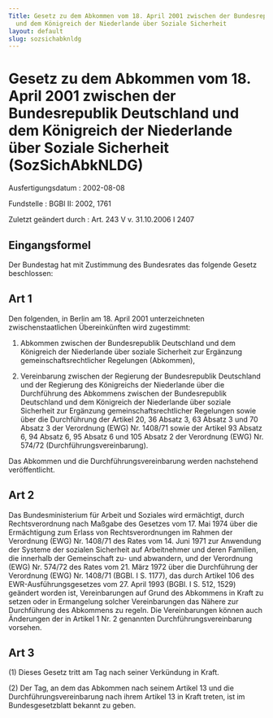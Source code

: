 ```yaml
---
Title: Gesetz zu dem Abkommen vom 18. April 2001 zwischen der Bundesrepublik Deutschland
  und dem Königreich der Niederlande über Soziale Sicherheit
layout: default
slug: sozsichabknldg
---
```


# Gesetz zu dem Abkommen vom 18. April 2001 zwischen der Bundesrepublik Deutschland und dem Königreich der Niederlande über Soziale Sicherheit (SozSichAbkNLDG)

Ausfertigungsdatum
:   2002-08-08

Fundstelle
:   BGBl II: 2002, 1761

Zuletzt geändert durch
:   Art. 243 V v. 31.10.2006 I 2407


## Eingangsformel

Der Bundestag hat mit Zustimmung des Bundesrates das folgende Gesetz
beschlossen:


## Art 1

Den folgenden, in Berlin am 18. April 2001 unterzeichneten
zwischenstaatlichen Übereinkünften wird zugestimmt:

1.  Abkommen zwischen der Bundesrepublik Deutschland und dem Königreich
    der Niederlande über soziale Sicherheit zur Ergänzung
    gemeinschaftsrechtlicher Regelungen (Abkommen),


2.  Vereinbarung zwischen der Regierung der Bundesrepublik Deutschland und
    der Regierung des Königreichs der Niederlande über die Durchführung
    des Abkommens zwischen der Bundesrepublik Deutschland und dem
    Königreich der Niederlande über soziale Sicherheit zur Ergänzung
    gemeinschaftsrechtlicher Regelungen sowie über die Durchführung der
    Artikel 20, 36 Absatz 3, 63 Absatz 3 und 70 Absatz 3 der Verordnung
    (EWG) Nr. 1408/71 sowie der Artikel 93 Absatz 6, 94 Absatz 6, 95
    Absatz 6 und 105 Absatz 2 der Verordnung (EWG) Nr. 574/72
    (Durchführungsvereinbarung).



Das Abkommen und die Durchführungsvereinbarung werden nachstehend
veröffentlicht.


## Art 2

Das Bundesministerium für Arbeit und Soziales wird ermächtigt, durch
Rechtsverordnung nach Maßgabe des Gesetzes vom 17. Mai 1974 über die
Ermächtigung zum Erlass von Rechtsverordnungen im Rahmen der
Verordnung (EWG) Nr. 1408/71 des Rates vom 14. Juni 1971 zur Anwendung
der Systeme der sozialen Sicherheit auf Arbeitnehmer und deren
Familien, die innerhalb der Gemeinschaft zu- und abwandern, und der
Verordnung (EWG) Nr. 574/72 des Rates vom 21. März 1972 über die
Durchführung der Verordnung (EWG) Nr. 1408/71 (BGBl. I S. 1177), das
durch Artikel 106 des EWR-Ausführungsgesetzes vom 27. April 1993
(BGBl. I S. 512, 1529) geändert worden ist, Vereinbarungen auf Grund
des Abkommens in Kraft zu setzen oder in Ermangelung solcher
Vereinbarungen das Nähere zur Durchführung des Abkommens zu regeln.
Die Vereinbarungen können auch Änderungen der in Artikel 1 Nr. 2
genannten Durchführungsvereinbarung vorsehen.


## Art 3

(1) Dieses Gesetz tritt am Tag nach seiner Verkündung in Kraft.

(2) Der Tag, an dem das Abkommen nach seinem Artikel 13 und die
Durchführungsvereinbarung nach ihrem Artikel 13 in Kraft treten, ist
im Bundesgesetzblatt bekannt zu geben.

